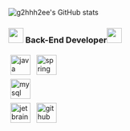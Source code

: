 ![g2hhh2ee's GitHub stats](https://github-readme-stats.vercel.app/api?username=KMGeon&count_private=true&include_all_commits=false&show_icons=true&theme=swift&hide=stars,issues&title_color=DBAEFF&width=50%)


<p align="center">
  <h3><img src="https://media.giphy.com/media/WUlplcMpOCEmTGBtBW/giphy.gif" width="30"> Back-End Developer<img src="https://media.giphy.com/media/WUlplcMpOCEmTGBtBW/giphy.gif" width="30"></h3>
  <span><img src="https://user-images.githubusercontent.com/42997924/138549989-b579e243-7e5a-4250-b3dc-5af1c1bd3d2c.png" alt="java" style="vertical-align:top; margin:4px" height="40"></span>
  <img src="https://user-images.githubusercontent.com/42997924/138549994-fe79474a-ed4f-41bb-83f1-daff47ed01e7.png" alt="spring" style="vertical-align:top; margin:4px" height="40" >

  <br>
  <img src="https://user-images.githubusercontent.com/42997924/138549992-c05e6ccd-605f-4606-92f4-c04be1e5f7b5.png" alt="mysql" style="vertical-align:top; margin:4px" height="40">
  <br>
  <img src="https://user-images.githubusercontent.com/42997924/138549987-31c7403c-5313-40be-9bf9-af281e220aa6.png" alt="jetbrains_intellij" style="vertical-align:top; margin:4px" height="40">
  <img src="https://user-images.githubusercontent.com/42997924/138549985-086e5fa7-4dad-4c6a-9398-0da1111454d1.png" alt="github" style="vertical-align:top; margin:4px" height="40">
</p>
</div>
